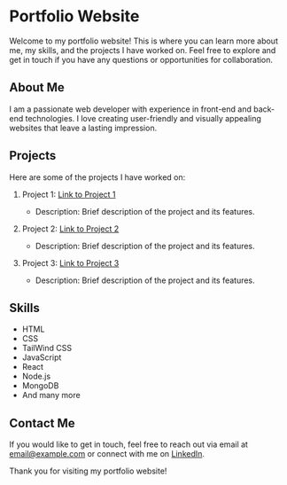 # Portfolio Website

Welcome to my portfolio website! This is where you can learn more about me, my skills, and the projects I have worked on. Feel free to explore and get in touch if you have any questions or opportunities for collaboration.

## About Me

I am a passionate web developer with experience in front-end and back-end technologies. I love creating user-friendly and visually appealing websites that leave a lasting impression.

## Projects

Here are some of the projects I have worked on:

1. Project 1: [Link to Project 1](https://example.com/project1)
    - Description: Brief description of the project and its features.

2. Project 2: [Link to Project 2](https://example.com/project2)
    - Description: Brief description of the project and its features.

3. Project 3: [Link to Project 3](https://example.com/project3)
    - Description: Brief description of the project and its features.

## Skills

- HTML
- CSS
- TailWind CSS
- JavaScript
- React
- Node.js
- MongoDB
- And many more

## Contact Me

If you would like to get in touch, feel free to reach out via email at [email@example.com](mailto:kushkansal0@gmail.com) or connect with me on [LinkedIn](https://www.linkedin.com/in/kushkansal).

Thank you for visiting my portfolio website!